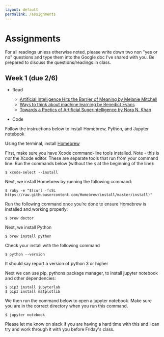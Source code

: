 ```yaml
---
layout: default
permalink: /assignments
---
```


# Assignments

For all readings unless otherwise noted, please write down two non "yes or no" questions and type them into the Google doc I've shared with you. Be prepared to discuss the questions/readings in class.


## Week 1 (due 2/6)
* Read
  * [Artificial Intelligence Hits the Barrier of Meaning by Melanie Mitchell](https://www.nytimes.com/2018/11/05/opinion/artificial-intelligence-machine-learning.html)
  * [Ways to think about machine learning by Benedict Evans](https://www.ben-evans.com/benedictevans/2018/06/22/ways-to-think-about-machine-learning-8nefy)
  * [Towards a Poetics of Artificial Superintelligence by Nora N. Khan](https://medium.com/after-us/towards-a-poetics-of-artificial-superintelligence-ebff11d2d249)

* Code

Follow the instructions below to install Homebrew, Python, and Jupyter notebook

Using the terminal, install [Homebrew](https://brew.sh/)

First, make sure you have Xcode command-line tools installed. Note - this is *not* the Xcode editor. These are separate tools that run from your command line. Run the commands below (without the `$` at the beginning of the line):

```console
$ xcode-select --install
```

Next, we install Homebrew by running the following command:

```console
$ ruby -e "$(curl -fsSL https://raw.githubusercontent.com/Homebrew/install/master/install)"
```

Run the following command once you’re done to ensure Homebrew is installed and working properly:

```console
$ brew doctor
```

Next, we install Python 

```console
$ brew install python
```

Check your install with the following command

```console
$ python --version
```

It should say report a version of python 3 or higher

Next we can use pip, pythons package manager, to install jupyter notebook and other dependencies:

```console
$ pip3 install jupyterlab
$ pip3 install matplotlib
```

We then run the command below to open a jupyter notebook. Make sure you are in the correct directory when you run this command.

```console
$ jupyter notebook
```

Please let me know on slack if you are having a hard time with this and I can try and work through it with you before Friday's class.

